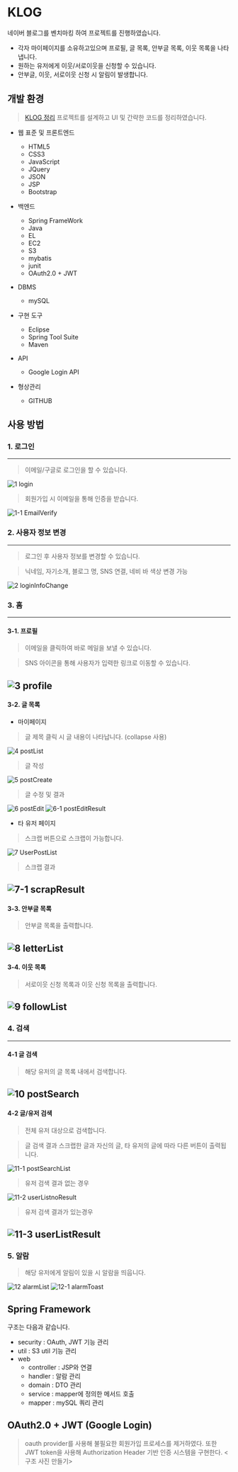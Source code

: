 # KLOG
네이버 블로그를 벤치마킹 하여 프로젝트를 진행하였습니다.

* 각자 마이페이지를 소유하고있으며 프로필, 글 목록, 안부글 목록, 이웃 목록을 나타냅니다.
* 원하는 유저에게 이웃/서로이웃을 신청할 수 있습니다.
* 안부글, 이웃, 서로이웃 신청 시 알림이 발생합니다.

##  개발 환경
>[KLOG 정리](https://hxnkys-page.notion.site/8d1bf03814274e3e8bc056e0e9b5bcb3)
>프로젝트를 설계하고 UI 및 간략한 코드를 정리하였습니다.
  - 웹 표준 및 프론트엔드
    - HTML5
    - CSS3
    - JavaScript
    - JQuery
    - JSON
    - JSP
    - Bootstrap
  - 백엔드
    - Spring FrameWork
    - Java
    - EL
    - EC2
    - S3
    - mybatis
    - junit
    - OAuth2.0 + JWT
  - DBMS
    - mySQL
    
  - 구현 도구
    - Eclipse
    - Spring Tool Suite
    - Maven
  - API
    - Google Login API
  - 형상관리
    - GITHUB

## 사용 방법

### 1. 로그인
------
> 이메일/구글로 로그인을 할 수 있습니다.

![1 login](https://user-images.githubusercontent.com/71997918/161511806-d6150b24-2ea2-41ce-841f-d89cbef2ed0c.png)

> 회원가입 시 이메일을 통해 인증을 받습니다.

![1-1 EmailVerify](https://user-images.githubusercontent.com/71997918/161516941-15f4737b-0464-408d-96fd-bf16f9265cc5.png)

### 2. 사용자 정보 변경
----
> 로그인 후 사용자 정보를 변경할 수 있습니다.

> 닉네임, 자기소개, 블로그 명, SNS 연결, 네비 바 색상 변경 가능

![2  loginInfoChange](https://user-images.githubusercontent.com/71997918/161511817-a2082d81-506d-4f8e-ac34-b7893a57f2a0.png)

### 3. 홈
----
#### 3-1. 프로필
> 이메일을 클릭하여 바로 메일을 보낼 수 있습니다.

> SNS 아이콘을 통해 사용자가 입력한 링크로 이동할 수 있습니다.
	
![3  profile](https://user-images.githubusercontent.com/71997918/161511822-6b0eac9a-8840-440f-8a7c-de7daba675dd.png)
----
#### 3-2. 글 목록
* 마이페이지
 > 글 제목 클릭 시 글 내용이 나타납니다. (collapse 사용)

![4  postList](https://user-images.githubusercontent.com/71997918/161511829-9d40df29-adcf-4441-9d89-b94d75372c02.png)

> 글 작성

![5  postCreate](https://user-images.githubusercontent.com/71997918/161511836-0ddd43ad-6de4-4808-aff5-196df42bce51.png)

>글 수정 및 결과

![6  postEdit](https://user-images.githubusercontent.com/71997918/161511839-788e1d3b-95b4-4d5c-97dc-ce01214ecd42.png)
![6-1  postEditResult](https://user-images.githubusercontent.com/71997918/161511844-0e9e6afa-f449-4893-931c-9886df22809a.png)

* 타 유저 페이지
> 스크랩 버튼으로 스크랩이 가능합니다.

![7  UserPostList](https://user-images.githubusercontent.com/71997918/161511849-7fefde13-9af1-4bc1-9c6f-9e3b28f135bf.png)

> 스크랩 결과

![7-1  scrapResult](https://user-images.githubusercontent.com/71997918/161511859-2c01d6c6-fad4-4150-a7e8-af9178e16a5a.png)
----
#### 3-3. 안부글 목록
> 안부글 목록을 출력합니다.

![8  letterList](https://user-images.githubusercontent.com/71997918/161511867-8e55ac45-a138-43aa-8343-ccb46cb76348.png)
---
#### 3-4. 이웃 목록
> 서로이웃 신청 목록과 이웃 신청 목록을 출력합니다.

![9  followList](https://user-images.githubusercontent.com/71997918/161511876-f66913af-7765-4731-bb21-096017fe1baf.png)
----
### 4. 검색
----
#### 4-1 글 검색
> 해당 유저의 글 목록 내에서 검색합니다.

![10  postSearch](https://user-images.githubusercontent.com/71997918/161511878-7b2a1dce-4f6d-4565-bbfd-95e1fdd1d174.png)
----
#### 4-2 글/유저 검색
> 전체 유저 대상으로 검색합니다.

> 글 검색 결과 스크랩한 글과 자신의 글, 타 유저의 글에 따라 다른 버튼이 출력됩니다.

![11-1 postSearchList](https://user-images.githubusercontent.com/71997918/161511884-c1af89e3-2e91-4249-acb6-674e13a480f0.png)

> 유저 검색 결과 없는 경우

![11-2 userListnoResult](https://user-images.githubusercontent.com/71997918/161511891-8616bcc9-7e61-42ec-a66c-7f177ab7ca9c.png)

> 유저 검색 결과가 있는경우

![11-3 userListResult](https://user-images.githubusercontent.com/71997918/161511897-93ff5262-f710-4d8e-a285-b20e9c9c453f.png)
---
###  5. 알람
> 해당 유저에게 알림이 있을 시 알람을 띄웁니다.

![12  alarmList](https://user-images.githubusercontent.com/71997918/161511902-41c34603-7aa5-4b4e-8140-66270cc04fc9.png)
![12-1 alarmToast](https://user-images.githubusercontent.com/71997918/161511905-5f0c5826-3d15-46cc-9325-873d9a9062d2.png)

##  Spring Framework
구조는 다음과 같습니다.

*  security : OAuth, JWT 기능 관리
* util : S3 util 기능 관리
* web
	* controller : JSP와 연결
	* handler : 알람 관리
	* domain : DTO 관리
	* service : mapper에 정의한 메서드 호출
	* mapper : mySQL 쿼리 관리

## OAuth2.0 + JWT (Google Login)
> oauth provider를 사용해 불필요한 회원가입 프로세스를 제거하였다. 또한 JWT token을 사용해 Authorization Header 기반 인증 시스템을 구현한다.
<구조 사진 만들기>
